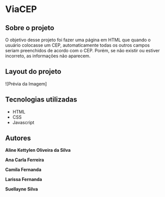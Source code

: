 # ViaCEP 
## Sobre o projeto
O objetivo desse projeto foi fazer uma página em HTML que quando o usuário colocasse um CEP, automaticamente todas os outros campos seriam preenchidos de acordo com o CEP. Porém, se não existir ou estiver incorreto, as informações não aparecem.

## Layout do projeto
![Prévia da Imagem]

## Tecnologias utilizadas

* HTML
* CSS 
* Javascript

## Autores
<b>Aline Kettylen Oliveira da Silva

Ana Carla Ferreira

Camila Fernanda

Larissa Fernanda

Suellayne Silva</b>
